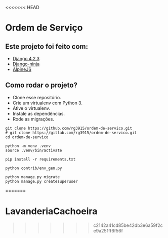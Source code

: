 <<<<<<< HEAD
# Ordem de Serviço

## Este projeto foi feito com:

* [Django 4.2.3](https://www.djangoproject.com/)
* [Django-ninja](https://django-ninja.rest-framework.com/)
* [AlpineJS](https://alpinejs.dev/)

## Como rodar o projeto?

* Clone esse repositório.
* Crie um virtualenv com Python 3.
* Ative o virtualenv.
* Instale as dependências.
* Rode as migrações.

```
git clone https://github.com/rg3915/ordem-de-servico.git
# git clone https://gitlab.com/rg3915/ordem-de-servico.git
cd ordem-de-servico

python -m venv .venv
source .venv/bin/activate

pip install -r requirements.txt

python contrib/env_gen.py

python manage.py migrate
python manage.py createsuperuser
```

=======
# LavanderiaCachoeira
>>>>>>> c2142a41cd85be42db3e6a59f2ce9a251ff6f56f
